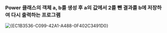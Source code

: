 ### Power 클래스의 객체 a, b를 생성 후 a의 값에서 2를 뺀 결과를 b에 저장하여 다시 출력하는 프로그램

![{EC1B3536-C099-42A1-A488-0F402C3491D0}](https://github.com/user-attachments/assets/79b7e391-ad2f-4758-83b6-2413a6f262cb)
